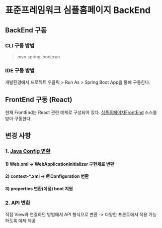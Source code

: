 # 표준프레임워크 심플홈페이지 BackEnd

## BackEnd 구동

### CLI 구동 방법
> mvn spring-boot:run

### IDE 구동 방법
개발환경에서 프로젝트 우클릭 > Run As > Spring Boot App을 통해 구동한다.

## FrontEnd 구동 (React)

현재 FrontEnd는 React 관련 예제로 구성되어 있다.
[심플홈페이지FrontEnd](https://github.com/eGovFramework/egovframe-template-simple-react.git) 소스를 받아 구동한다.


## 변경 사항

###  1. [Java Config 변환](./Docs/JavaConfig변환.md)

#### 1) Web.xml -> WebApplicationInitializer 구현체로 변환 


#### 2) context-*.xml -> @Configuration 변환


#### 3) properties 변환(예정) boot 지원


### 2. API 변환
직접 View와 연결하던 방법에서 API 형식으로 변환 -> 다양한 프론트에서 적용 가능 하도록 예제 제공

